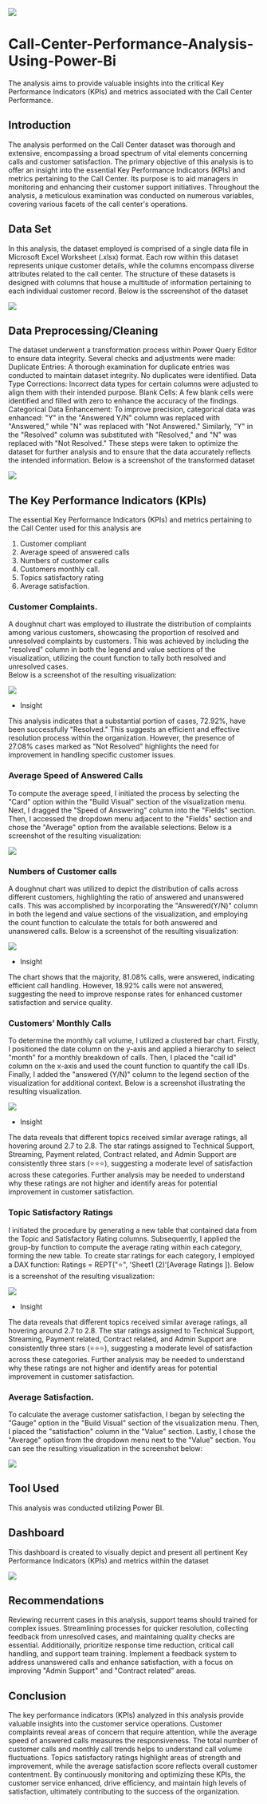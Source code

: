 ![](call.jpg)
# Call-Center-Performance-Analysis-Using-Power-Bi
The analysis aims to provide valuable insights into the critical Key Performance Indicators (KPIs) and metrics associated with the Call Center Performance. 

## Introduction

The analysis performed on the Call Center dataset was thorough and extensive, encompassing a broad spectrum of vital elements concerning calls and customer satisfaction. The primary objective of this analysis is to offer an insight into the essential Key Performance Indicators (KPIs) and metrics pertaining to the Call Center. Its purpose is to aid managers in monitoring and enhancing their customer support initiatives. Throughout the analysis, a meticulous examination was conducted on numerous variables, covering various facets of the call center's operations.

## Data Set
In this analysis, the dataset employed is comprised of a single data file in Microsoft Excel Worksheet (.xlsx) format. Each row within this dataset represents unique customer details, while the columns encompass diverse attributes related to the call center. The structure of these datasets is designed with columns that house a multitude of information pertaining to each individual customer record. Below is the sscreenshot of the dataset 

![](raw.jpg)

## Data Preprocessing/Cleaning
The dataset underwent a transformation process within Power Query Editor to ensure data integrity. Several checks and adjustments were made:
Duplicate Entries: A thorough examination for duplicate entries was conducted to maintain dataset integrity. No duplicates were identified.
Data Type Corrections: Incorrect data types for certain columns were adjusted to align them with their intended purpose.
Blank Cells: A few blank cells were identified and filled with zero to enhance the accuracy of the findings.
Categorical Data Enhancement: To improve precision, categorical data was enhanced: 
"Y" in the "Answered Y/N" column was replaced with "Answered," while "N" was replaced with "Not Answered."
Similarly, "Y" in the "Resolved" column was substituted with "Resolved," and "N" was replaced with "Not Resolved."
These steps were taken to optimize the dataset for further analysis and to ensure that the data accurately reflects the intended information.
Below is a screenshot of the transformed dataset 

![](cleaneddata.jpg)

## The Key Performance Indicators (KPIs)
The essential Key Performance Indicators (KPIs) and metrics pertaining to the Call Center used for this analysis are
1.	Customer compliant
2.	Average speed of answered calls
3.	Numbers of customer calls 
4.	Customers monthly call.
5.	Topics satisfactory rating 
6.	Average satisfaction. 

### Customer Complaints. 
A doughnut chart was employed to illustrate the distribution of complaints among various customers, showcasing the proportion of resolved and unresolved complaints by customers. This was achieved by including the "resolved" column in both the legend and value sections of the visualization, utilizing the count function to tally both resolved and unresolved cases.  
Below is a screenshot of the resulting visualization:
 
![](resolved.jpg)


- Insight 

This analysis indicates that a substantial portion of cases, 72.92%, have been successfully "Resolved." This suggests an efficient and effective resolution process within the organization. However, the presence of 27.08% cases marked as "Not Resolved" highlights the need for improvement in handling specific customer issues.

### Average Speed of Answered Calls
To compute the average speed, I initiated the process by selecting the "Card" option within the "Build Visual" section of the visualization menu. Next, I dragged the "Speed of Answering" column into the "Fields" section. Then, I accessed the dropdown menu adjacent to the "Fields" section and chose the "Average" option from the available selections.
Below is a screenshot of the resulting visualization:

![](avgAnswered.jpg)

### Numbers of Customer calls 
A doughnut chart was utilized to depict the distribution of calls across different customers, highlighting the ratio of answered and unanswered calls. This was accomplished by incorporating the "Answered(Y/N)" column in both the legend and value sections of the visualization, and employing the count function to calculate the totals for both answered and unanswered calls.
Below is a screenshot of the resulting visualization:

![](Answered.jpg)

- Insight
  
The chart shows that the majority, 81.08% calls, were answered, indicating efficient call handling. However, 18.92% calls were not answered, suggesting the need to improve response rates for enhanced customer satisfaction and service quality.

### Customers’ Monthly Calls 
To determine the monthly call volume, I utilized a clustered bar chart. Firstly, I positioned the date column on the y-axis and applied a hierarchy to select "month" for a monthly breakdown of calls. Then, I placed the "call id" column on the x-axis and used the count function to quantify the call IDs. Finally, I added the "answered (Y/N)" column to the legend section of the visualization for additional context.
Below is a screenshot illustrating the resulting visualization.

![](monthlycalls.jpg)

- Insight
  
The data reveals that different topics received similar average ratings, all hovering around 2.7 to 2.8. The star ratings assigned to Technical Support, Streaming, Payment related, Contract related, and Admin Support are consistently three stars (⭐⭐⭐), suggesting a moderate level of satisfaction across these categories. Further analysis may be needed to understand why these ratings are not higher and identify areas for potential improvement in customer satisfaction.

### Topic Satisfactory Ratings 
I initiated the procedure by generating a new table that contained data from the Topic and Satisfactory Rating columns. Subsequently, I applied the group-by function to compute the average rating within each category, forming the new table. To create star ratings for each category, I employed a DAX function: Ratings = REPT("⭐", 'Sheet1 (2)'[Average Ratings ]).
Below is a screenshot of the resulting visualization:

![](ratings.jpg)

- Insight
  
The data reveals that different topics received similar average ratings, all hovering around 2.7 to 2.8. The star ratings assigned to Technical Support, Streaming, Payment related, Contract related, and Admin Support are consistently three stars (⭐⭐⭐), suggesting a moderate level of satisfaction across these categories. Further analysis may be needed to understand why these ratings are not higher and identify areas for potential improvement in customer satisfaction.

### Average Satisfaction. 
To calculate the average customer satisfaction, I began by selecting the "Gauge" option in the "Build Visual" section of the visualization menu. Then, I placed the "satisfaction" column in the "Value" section. Lastly, I chose the "Average" option from the dropdown menu next to the "Value" section. You can see the resulting visualization in the screenshot below: 

![](Gauge.jpg)

## Tool Used 
This analysis was conducted utilizing Power BI.

## Dashboard 
This dashboard is created to visually depict and present all pertinent Key Performance Indicators (KPIs) and metrics within the dataset

![](dashboard1.jpg)

## Recommendations
Reviewing recurrent cases in this analysis, support teams should trained for complex issues. Streamlining processes for quicker resolution, collecting feedback from unresolved cases, and maintaining quality checks are essential. Additionally, prioritize response time reduction, critical call handling, and support team training. Implement a feedback system to address unanswered calls and enhance satisfaction, with a focus on improving "Admin Support" and "Contract related" areas.

## Conclusion 
The key performance indicators (KPIs) analyzed in this analysis provide valuable insights into the customer service operations. Customer complaints reveal areas of concern that require attention, while the average speed of answered calls measures the responsiveness. The total number of customer calls and monthly call trends helps to understand call volume fluctuations. Topics satisfactory ratings highlight areas of strength and improvement, while the average satisfaction score reflects overall customer contentment. By continuously monitoring and optimizing these KPIs, the customer service enhanced, drive efficiency, and maintain high levels of satisfaction, ultimately contributing to the success of the organization.
